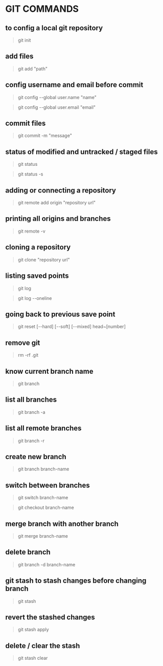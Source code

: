 # GIT COMMANDS

## to config a local git repository
> git init 

## add files 
> git add "path"

## config username and email before commit

> git config --global user.name "name"

> git config --global user.email "email"

## commit files
> git commit -m "message"

## status of modified and untracked / staged files
> git status

> git status -s

## adding or connecting a repository
> git remote add origin "repository url"

## printing all origins and branches
> git remote -v

## cloning a repository
> git clone "repository url"

## listing saved points 
> git log 

> git log --oneline

## going back to previous save point
> git reset [--hard] [--soft] [--mixed] head~[number]

## remove git
> rm -rf .git

## know current branch name
> git branch

## list all branches
> git branch -a

## list all remote branches
> git branch -r

## create new branch
> git branch branch-name

## switch between branches
> git switch branch-name

> git checkout branch-name

## merge branch with another branch
> git merge branch-name

## delete branch
> git branch -d branch-name

## git stash to stash changes before changing branch
> git stash

## revert the stashed changes 
> git stash apply

## delete / clear the stash
> git stash clear